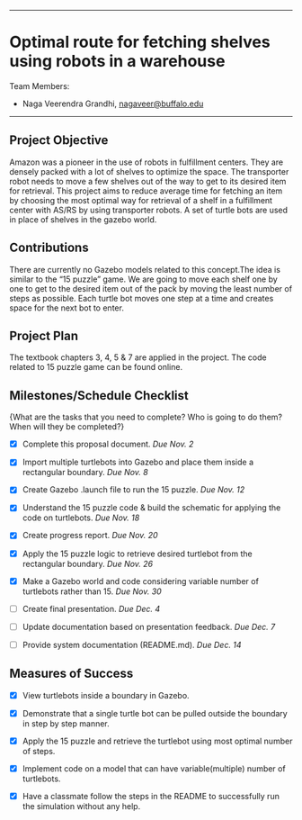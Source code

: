 
--- 

# Optimal route for fetching shelves using robots in a warehouse

Team Members:
- Naga Veerendra Grandhi, nagaveer@buffalo.edu

--- 

## Project Objective
Amazon was a pioneer in the use of robots in fulfillment centers. They are densely packed with a lot of shelves to optimize the space. The transporter robot needs to move a few shelves out of the way to get to its desired item for retrieval. This project aims to reduce average time for fetching an item by choosing the most optimal way for retrieval of a shelf in a fulfillment center with AS/RS by using transporter robots. A set of turtle bots are used in place of shelves in the gazebo world.


## Contributions
There are currently no Gazebo models related to this concept.The idea is similar to the “15 puzzle” game. We are going to move each shelf one by one to get to the desired item out of the pack by moving the least number of steps as possible. Each turtle bot moves one step at a time and creates space for the next bot to enter. 


## Project Plan
The textbook chapters 3, 4, 5 & 7 are applied in the project. The code related to 15 puzzle game can be found online.


## Milestones/Schedule Checklist
{What are the tasks that you need to complete?  Who is going to do them?  When will they be completed?}
- [x] Complete this proposal document.  *Due Nov. 2*
- [x] Import multiple turtlebots into Gazebo and place them inside a rectangular boundary. *Due Nov. 8*
- [x] Create Gazebo .launch file to run the 15 puzzle. *Due Nov. 12*
- [x] Understand the 15 puzzle code & build the schematic for applying the code on turtlebots. *Due Nov. 18*
- [x] Create progress report.  *Due Nov. 20*
- [x] Apply the 15 puzzle logic to retrieve desired turtlebot from the rectangular boundary. *Due Nov. 26*
- [x] Make a Gazebo world and code considering variable number of turtlebots rather than 15. *Due Nov. 30*
- [ ] Create final presentation.  *Due Dec. 4*
- [ ] Update documentation based on presentation feedback. *Due Dec. 7*
- [ ] Provide system documentation (README.md).  *Due Dec. 14*


## Measures of Success
- [x] View turtlebots inside a boundary in Gazebo.
- [x] Demonstrate that a single turtle bot can be pulled outside the boundary in step by step manner.
- [x] Apply the 15 puzzle and retrieve the turtlebot using most optimal number of steps.
- [x] Implement code on a model that can have variable(multiple) number of turtlebots.
- [x] Have a classmate follow the steps in the README to successfully run the simulation without any help.


